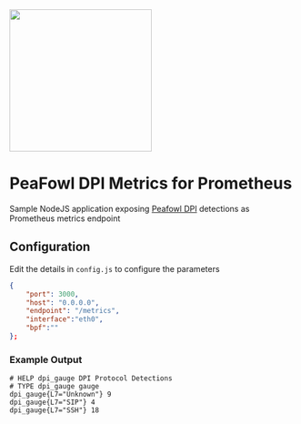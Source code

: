 <img src="https://i.imgur.com/jrQX0Of.gif" width=250>

# PeaFowl DPI Metrics for Prometheus
Sample NodeJS application exposing [Peafowl DPI](http://github.com/libpeafowl) detections as Prometheus metrics endpoint

## Configuration
Edit the details in `config.js` to configure the parameters
```json
{
	"port": 3000,
	"host": "0.0.0.0",
	"endpoint": "/metrics",
	"interface":"eth0",
	"bpf":""
};
```

### Example Output
```
# HELP dpi_gauge DPI Protocol Detections
# TYPE dpi_gauge gauge
dpi_gauge{L7="Unknown"} 9
dpi_gauge{L7="SIP"} 4
dpi_gauge{L7="SSH"} 18

```
